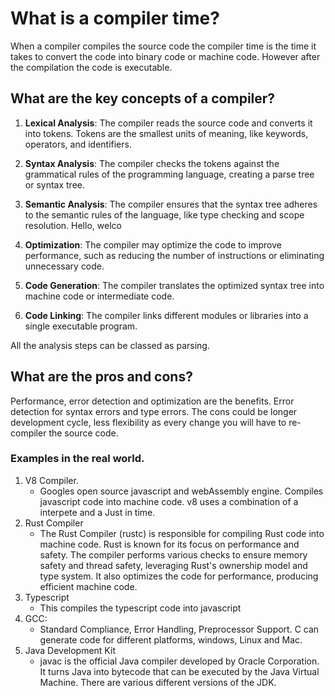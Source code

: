 # What is a compiler time? 

When a compiler compiles the source code the compiler time is the time it takes to convert the code into binary code or machine code. However after the compilation the code is executable. 

## What are the key concepts of a compiler?   

1. **Lexical Analysis**: The compiler reads the source code and converts it into tokens. Tokens are the smallest units of meaning, like keywords, operators, and identifiers.

2. **Syntax Analysis**: The compiler checks the tokens against the grammatical rules of the programming language, creating a parse tree or syntax tree.

3. **Semantic Analysis**: The compiler ensures that the syntax tree adheres to the semantic rules of the language, like type checking and scope resolution.
Hello, welco
4. **Optimization**: The compiler may optimize the code to improve performance, such as reducing the number of instructions or eliminating unnecessary code.

5. **Code Generation**: The compiler translates the optimized syntax tree into machine code or intermediate code.

6. **Code Linking**: The compiler links different modules or libraries into a single executable program.


All the analysis steps can be classed as parsing. 

## What are the pros and cons? 

Performance, error detection and optimization are the benefits. Error detection for syntax errors and type errors. The cons could be longer development cycle, less flexibility as every change you will have to re-compiler the source code. 




### Examples in the real world. 

1. V8 Compiler. 
    - Googles open source javascript and webAssembly engine. Compiles javascript code into machine code. v8 uses a combination of a interpete and a Just in time. 
2. Rust Compiler
    - The Rust Compiler (rustc) is responsible for compiling Rust code into machine code. Rust is known for its focus on performance and safety. The compiler performs various checks to ensure memory safety and thread safety, leveraging Rust's ownership model and type system. It also optimizes the code for performance, producing efficient machine code.
3. Typescript
    - This compiles the typescript code into javascript
4. GCC: 
    - Standard Compliance, Error Handling,
    Preprocessor Support. C can generate code for different platforms, windows, Linux and Mac. 
5. Java Development Kit
    -  javac is the official Java compiler developed by Oracle Corporation. It turns Java into bytecode that can be executed by the Java Virtual Machine. There are various different versions of the JDK. 
